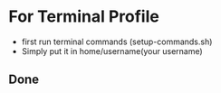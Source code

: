 # For Terminal Profile

* first run terminal commands (setup-commands.sh)
* Simply put it in home/username(your username)

## Done